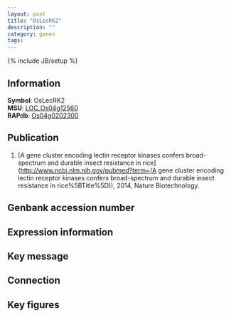 ```yaml
---
layout: post
title: "OsLecRK2"
description: ""
category: genes
tags: 
---
```

{% include JB/setup %}

## Information
__Symbol__: OsLecRK2  
__MSU__: [LOC_Os04g12560](http://rice.plantbiology.msu.edu/cgi-bin/ORF_infopage.cgi?orf=LOC_Os04g12560)  
__RAPdb__: [Os04g0202300](http://rapdb.dna.affrc.go.jp/viewer/gbrowse_details/irgsp1?name=Os04g0202300)  

## Publication
1. [A gene cluster encoding lectin receptor kinases confers broad-spectrum and durable insect resistance in rice](http://www.ncbi.nlm.nih.gov/pubmed?term=(A gene cluster encoding lectin receptor kinases confers broad-spectrum and durable insect resistance in rice%5BTitle%5D)), 2014, Nature Biotechnology.

## Genbank accession number

## Expression information

## Key message

## Connection

## Key figures


